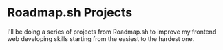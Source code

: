 # Roadmap.sh Projects
I'll be doing a series of projects from Roadmap.sh to improve my frontend web developing skills starting from the easiest to the hardest one.
